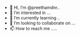 - 👋 Hi, I’m @preethamdnr..
- 👀 I’m interested in ...
- 🌱 I’m currently learning ..
- 💞️ I’m looking to collaborate on ...
- 📫 How to reach me .....
<!---
preethamdnr/preethamdnr is a ✨ special ✨ repository because its `README.md` (this file) appears on your GitHub profile.
You can click the Preview link to take a look at your changes.
--->
